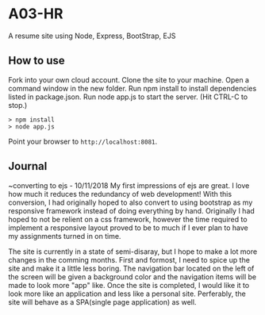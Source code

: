 # A03-HR

A resume site using Node, Express, BootStrap, EJS

## How to use

Fork into your own cloud account. 
Clone the site to your machine.
Open a command window in the new folder.
Run npm install to install dependencies listed in package.json.
Run node app.js to start the server.  (Hit CTRL-C to stop.)

```
> npm install
> node app.js
```

Point your browser to `http://localhost:8081`. 

## Journal 
~converting to ejs - 10/11/2018
My first impressions of ejs are great. I love how much it reduces 
the redundancy of web development! With this conversion, I had 
originally hoped to also convert to using bootstrap as my responsive
framework instead of doing everything by hand. Originally I had hoped to 
not be relient on a css framework, however the time required to 
implement a responsive layout proved to be to much if I ever plan to have 
my assignments turned in on time. 

The site is currently in a state of semi-disaray, but I hope to make a lot more 
changes in the comming months. First and formost, I need to spice up the site 
and make it a little less boring. The navigation bar located on the left of the 
screen will be given a background color and the navigation items will be made to 
look more "app" like. Once the site is completed, I would like it to look more like an application and less like a personal site. Perferably, the site will 
behave as a SPA(single page application) as well. 
